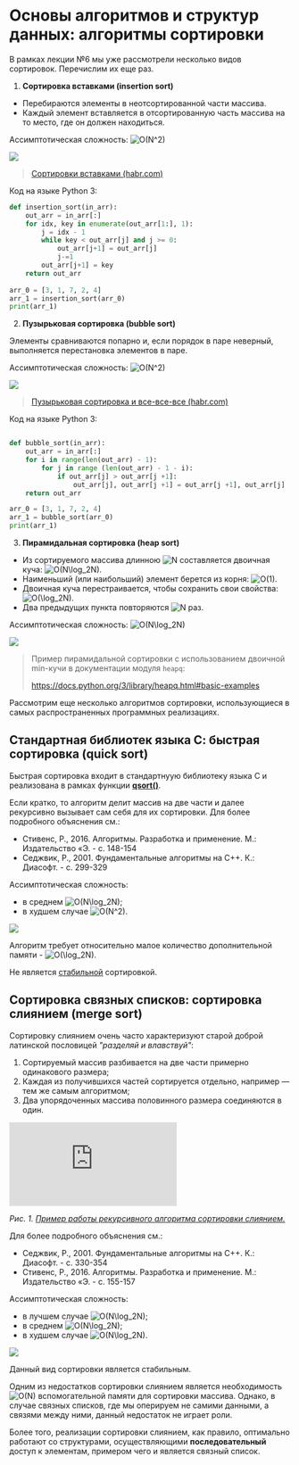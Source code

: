 # Основы алгоритмов и структур данных: алгоритмы сортировки

В рамках лекции №6 мы уже рассмотрели несколько видов сортировок. Перечислим их еще раз.

1. **Сортировка вставками (insertion sort)**

- Перебираются элементы в неотсортированной части массива.
- Каждый элемент вставляется в отсортированную часть массива на то место, где он должен находиться. 

Ассимптотическая сложность: <img src="https://i.upmath.me/svg/O(N%5E2)" alt="O(N^2)" />

[![](http://img.youtube.com/vi/ROalU379l3U/0.jpg)](http://www.youtube.com/watch?v=ROalU379l3U "")

> [Сортировки вставками (habr.com)](https://habr.com/ru/post/415935/)

Код на языке Python 3:

```python
def insertion_sort(in_arr):
    out_arr = in_arr[:]
    for idx, key in enumerate(out_arr[1:], 1):
        j = idx - 1
        while key < out_arr[j] and j >= 0:
            out_arr[j+1] = out_arr[j]
            j-=1
        out_arr[j+1] = key
    return out_arr
    
arr_0 = [3, 1, 7, 2, 4]
arr_1 = insertion_sort(arr_0)
print(arr_1) 
```

2. **Пузырьковая сортировка (bubble sort)**

Элементы сравниваются попарно и, если порядок в паре неверный, выполняется перестановка элементов в паре.

Ассимптотическая сложность: <img src="https://i.upmath.me/svg/O(N%5E2)" alt="O(N^2)" />

[![](http://img.youtube.com/vi/lyZQPjUT5B4/0.jpg)](http://www.youtube.com/watch?v=lyZQPjUT5B4 "")

> [Пузырьковая сортировка и все-все-все (habr.com)](https://habr.com/ru/post/204600/)

Код на языке Python 3:

```python

def bubble_sort(in_arr):
    out_arr = in_arr[:]
    for i in range(len(out_arr) - 1):
        for j in range (len(out_arr) - 1 - i):
            if out_arr[j] > out_arr[j +1]:
                out_arr[j], out_arr[j +1] = out_arr[j +1], out_arr[j]
    return out_arr

arr_0 = [3, 1, 7, 2, 4]
arr_1 = bubble_sort(arr_0)
print(arr_1) 

```
3. **Пирамидальная сортировка (heap sort)**

- Из сортируемого массива длинною <img src="https://i.upmath.me/svg/N" alt="N" /> составляется двоичная куча: <img src="https://i.upmath.me/svg/O(N%5Clog_2N)" alt="O(N\log_2N)" />.
- Наименьший (или наибольший) элемент берется из корня: <img src="https://i.upmath.me/svg/O(1)" alt="O(1)" />.
- Двоичная куча перестраивается, чтобы сохранить свои свойства: <img src="https://i.upmath.me/svg/O(%5Clog_2N)" alt="O(\log_2N)" />.
- Два предыдущих пункта повторяются <img src="https://i.upmath.me/svg/N" alt="N" /> раз.

Ассимптотическая сложность: <img src="https://i.upmath.me/svg/O(N%5Clog_2N)" alt="O(N\log_2N)" />

[![](http://img.youtube.com/vi/Xw2D9aJRBY4/0.jpg)](http://www.youtube.com/watch?v=Xw2D9aJRBY4 "")

> Пример пирамидальной сортировки с использованием двоичной min-кучи в документации модуля `heapq`: 
>
> https://docs.python.org/3/library/heapq.html#basic-examples

Рассмотрим еще несколько алгоритмов сортировки, использующиеся в самых распространенных программных реализациях.

## Стандартная библиотек языка С: быстрая сортировка (quick sort)

Быстрая сортировка входит в стандартнуую библиотеку языка С и реализована в рамках функции **[qsort()](https://www.opennet.ru/man.shtml?topic=qsort&category=3&russian=0)**.

Если кратко, то алгоритм делит массив на две части и далее рекурсивно вызывает сам себя для их сортировки. Для более подробного объяснения см.: 
- Стивенс, Р., 2016. Алгоритмы. Разработка и применение. М.: Издательство «Э. - с. 148-154
- Седжвик, Р., 2001. Фундаментальные алгоритмы на С++. К.: Диасофт.  - с. 299-329

Ассимптотическая сложность: 
- в среднем <img src="https://i.upmath.me/svg/O(N%5Clog_2N)" alt="O(N\log_2N)" />;
- в худшем случае <img src="https://i.upmath.me/svg/O(N%5E2)" alt="O(N^2)" />.

[![](http://img.youtube.com/vi/ywWBy6J5gz8/0.jpg)](http://www.youtube.com/watch?v=ywWBy6J5gz8 "")


Алгоритм требует относительно малое количество дополнительной памяти - <img src="https://i.upmath.me/svg/O(%5Clog_2N)" alt="O(\log_2N)" />. 

Не является [стабильной](https://ru.wikipedia.org/wiki/%D0%A3%D1%81%D1%82%D0%BE%D0%B9%D1%87%D0%B8%D0%B2%D0%B0%D1%8F_%D1%81%D0%BE%D1%80%D1%82%D0%B8%D1%80%D0%BE%D0%B2%D0%BA%D0%B0) сортировкой.

## Сортировка связных списков: сортировка слиянием (merge sort)

Сортировку слиянием очень часто характеризуют старой доброй латинской пословицей *"разделяй и влавствуй"*:

1. Сортируемый массив разбивается на две части примерно одинакового размера;
2. Каждая из получившихся частей сортируется отдельно, например — тем же самым алгоритмом;
3. Два упорядоченных массива половинного размера соединяются в один.

![](https://neerc.ifmo.ru/wiki/index.php?title=%D0%A4%D0%B0%D0%B9%D0%BB:Merge_sort1.png)

*Рис. 1. [Пример работы рекурсивного алгоритма сортировки слиянием.](https://neerc.ifmo.ru/wiki/index.php?title=%D0%A1%D0%BE%D1%80%D1%82%D0%B8%D1%80%D0%BE%D0%B2%D0%BA%D0%B0_%D1%81%D0%BB%D0%B8%D1%8F%D0%BD%D0%B8%D0%B5%D0%BC)*

Для более подробного объяснения см.:
- Седжвик, Р., 2001. Фундаментальные алгоритмы на С++. К.: Диасофт.  - с. 330-354
- Стивенс, Р., 2016. Алгоритмы. Разработка и применение. М.: Издательство «Э. - с. 155-157

Ассимптотическая сложность: 
- в лучшем случае <img src="https://i.upmath.me/svg/O(N%5Clog_2N)" alt="O(N\log_2N)" />;
- в среднем <img src="https://i.upmath.me/svg/O(N%5Clog_2N)" alt="O(N\log_2N)" />;
- в худшем случае <img src="https://i.upmath.me/svg/O(N%5Clog_2N)" alt="O(N\log_2N)" />.

[![](http://img.youtube.com/vi/XaqR3G_NVoo/0.jpg)](http://www.youtube.com/watch?v=XaqR3G_NVoo "")

Данный вид сортировки является стабильным.

Одним из недостатков сортировки слиянием является необходимость <img src="https://i.upmath.me/svg/O(N)" alt="O(N)" /> вспомогательной памяти для сортировки массива. Однако, в случае связных списков, где мы оперируем не самими данными, а связями между ними, данный недостаток не играет роли. 

Более того, реализации сортировки слиянием, как правило, оптимально работают со структурами, осуществляющими **последовательный** доступ к элементам, примером чего и является связный список.
